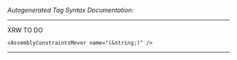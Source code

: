 _Autogenerated Tag Syntax Documentation:_

---
XRW TO DO

```
<AssemblyConstraintsMover name="(&string;)" />
```



---
